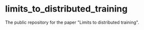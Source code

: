 # limits_to_distributed_training
The public repository for the paper "Limits to distributed training".
